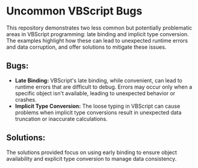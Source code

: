 # Uncommon VBScript Bugs

This repository demonstrates two less common but potentially problematic areas in VBScript programming: late binding and implicit type conversion.  The examples highlight how these can lead to unexpected runtime errors and data corruption, and offer solutions to mitigate these issues.

## Bugs:

* **Late Binding:**  VBScript's late binding, while convenient, can lead to runtime errors that are difficult to debug.  Errors may occur only when a specific object isn't available, leading to unexpected behavior or crashes.
* **Implicit Type Conversion:**  The loose typing in VBScript can cause problems when implicit type conversions result in unexpected data truncation or inaccurate calculations.

## Solutions:

The solutions provided focus on using early binding to ensure object availability and explicit type conversion to manage data consistency.